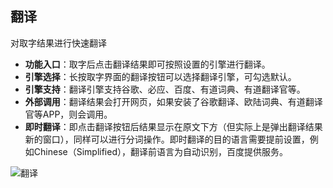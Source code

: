 ## 翻译
对取字结果进行快速翻译

* **功能入口**：取字后点击翻译结果即可按照设置的引擎进行翻译。
* **引擎选择**：长按取字界面的翻译按钮可以选择翻译引擎，可勾选默认。
* **引擎支持**：翻译引擎支持谷歌、必应、百度、有道词典、有道翻译官等。
* **外部调用**：翻译结果会打开网页，如果安装了谷歌翻译、欧陆词典、有道翻译官等APP，则会调用。
* **即时翻译**：即点击翻译按钮后结果显示在原文下方（但实际上是弹出翻译结果新的窗口），同样可以进行分词操作。即时翻译的目的语言需要提前设置，例如Chinese（Simplified），翻译前语言为自动识别，百度提供服务。

![翻译](http://ww1.sinaimg.cn/large/6b1dd0a7ly1gctrj9k6lmj20u015u76z.jpg)
